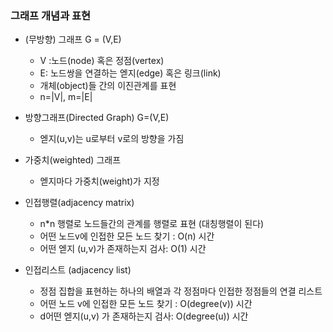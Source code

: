 ### 그래프 개념과 표현

* (무방향) 그래프 G = (V,E)
  * V :노드(node) 혹은 정점(vertex)
  * E: 노드쌍을 연결하는 엗지(edge) 혹은 링크(link)
  * 개체(object)들 간의 이진관계를 표현
  * n=|V|, m=|E|

* 방향그래프(Directed Graph) G=(V,E)
  * 엗지(u,v)는 u로부터 v로의 방향을 가짐
* 가중치(weighted) 그래프
  * 엗지마다  가중치(weight)가 지정
* 인접행렬(adjacency matrix)
  * n*n 행렬로 노드들간의 관계를 행렬로 표현 (대칭행렬이 된다)
  * 어떤 노드v에 인접한 모든 노드 찾기 : O(n) 시간
  * 어떤 엗지 (u,v)가 존재하는지 검사: O(1) 시간
* 인접리스트 (adjacency list)
  * 정점 집합을 표현하는 하나의 배열과 각 정점마다 인접한 정점들의 연결 리스트
  * 어떤 노드 v에 인접한 모든 노드 찾기 : O(degree(v)) 시간
  * d어떤 엗지(u,v) 가 존재하는지 검사: O(degree(u)) 시간
